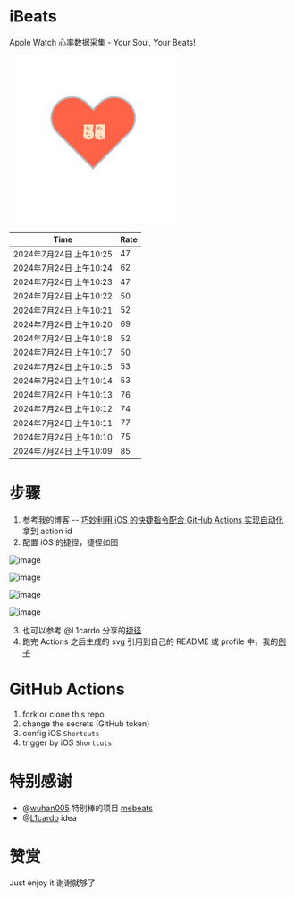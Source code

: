 # iBeats
Apple Watch 心率数据采集 - Your Soul, Your Beats!

![](./files/heart.svg)

<!--START_SECTION:my_heart_rate-->
| Time | Rate | 
 | ---- | ---- | 
| 2024年7月24日 上午10:25 | 47 |
| 2024年7月24日 上午10:24 | 62 |
| 2024年7月24日 上午10:23 | 47 |
| 2024年7月24日 上午10:22 | 50 |
| 2024年7月24日 上午10:21 | 52 |
| 2024年7月24日 上午10:20 | 69 |
| 2024年7月24日 上午10:18 | 52 |
| 2024年7月24日 上午10:17 | 50 |
| 2024年7月24日 上午10:15 | 53 |
| 2024年7月24日 上午10:14 | 53 |
| 2024年7月24日 上午10:13 | 76 |
| 2024年7月24日 上午10:12 | 74 |
| 2024年7月24日 上午10:11 | 77 |
| 2024年7月24日 上午10:10 | 75 |
| 2024年7月24日 上午10:09 | 85 |

<!--END_SECTION:my_heart_rate-->

# 步骤
1. 参考我的博客 -- [巧妙利用 iOS 的快捷指令配合 GitHub Actions 实现自动化](https://github.com/yihong0618/gitblog/issues/198) 拿到 action id
2. 配置 iOS 的捷径，捷径如图

![image](https://user-images.githubusercontent.com/15976103/122154218-0db0b480-ce97-11eb-93bb-5aec07c558dc.png)

![image](https://user-images.githubusercontent.com/15976103/122154236-186b4980-ce97-11eb-8e4b-70551a0391ae.png)

![image](https://user-images.githubusercontent.com/15976103/122154268-2d47dd00-ce97-11eb-902e-3acf292265a9.png)

![image](https://user-images.githubusercontent.com/15976103/122174055-fa144680-ceb4-11eb-9be2-3eb83cd516f7.png)

3. 也可以参考 @L1cardo 分享的[捷径](https://www.icloud.com/shortcuts/6ab6047b459c41ad822ad6b94b1c03d4)
4. 跑完 Actions 之后生成的 svg 引用到自己的 README 或 profile 中，我的[例子](https://github.com/yihong0618) 

# GitHub Actions

1. fork or clone this repo
2. change the secrets (GitHub token)
3. config iOS `Shortcuts` 
4. trigger by iOS `Shortcuts`

# 特别感谢
- @[wuhan005](https://github.com/wuhan005) 特别棒的项目 [mebeats](https://github.com/wuhan005/mebeats)
- @[L1cardo](https://github.com/L1cardo) idea

# 赞赏
Just enjoy it
谢谢就够了
